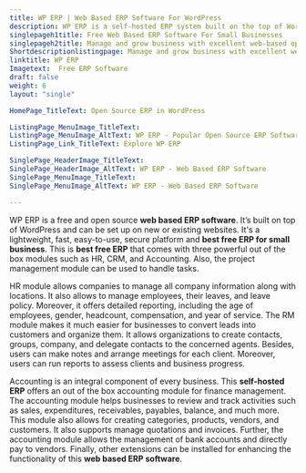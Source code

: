 ```yaml
---
title: WP ERP | Web Based ERP Software For WordPress
description: WP ERP is a self-hosted ERP system built on the top of WordPress. Ease your business-critical activities with novel HR, CRM, and Accounting modules.
singlepageh1title: Free Web Based ERP Software For Small Businesses
singlepageh2title: Manage and grow business with excellent web-based open source ERP software. Handle everything within the WordPress site and excel company to the next level.
Shortdescriptionlistingpage: Manage and grow business with excellent web-based open source ERP software. Handle everything within the WordPress site and excel company to the next level.
linktitle: WP ERP
Imagetext:  Free ERP Software 
draft: false
weight: 6
layout: "single"

HomePage_TitleText: Open Source ERP in WordPress

ListingPage_MenuImage_TitleText: 
ListingPage_MenuImage_AltText: WP ERP - Popular Open Source ERP Software
ListingPage_Link_TitleText: Explore WP ERP

SinglePage_HeaderImage_TitleText: 
SinglePage_HeaderImage_AltText: WP ERP - Web Based ERP Software
SinglePage_MenuImage_TitleText: 
SinglePage_MenuImage_AltText: WP ERP - Web Based ERP Software

---
```


WP ERP is a free and open source **web based ERP software**. It’s built on top of WordPress and can be set up on new or existing websites. It's a lightweight, fast, easy-to-use, secure platform and **best free ERP for small business**. This is **best free ERP** that comes with three powerful out of the box modules such as HR, CRM, and Accounting. Also, the project management module can be used to handle tasks.

HR module allows companies to manage all company information along with locations. It also allows to manage employees, their leaves, and leave policy. Moreover, it offers detailed reporting, including the age of employees, gender, headcount, compensation, and year of service. The RM module makes it much easier for businesses to convert leads into customers and organize them. It allows organizations to create contacts, groups, company, and delegate contacts to the concerned agents. Besides, users can make notes and arrange meetings for each client. Moreover, users can run reports to assess clients and business progress.

Accounting is an integral component of every business. This **self-hosted ERP** offers an out of the box accounting module for finance management. The accounting module helps businesses to review and track activities such as sales, expenditures, receivables, payables, balance, and much more. This module also allows for creating categories, products, vendors, and customers. It also supports manage quotations and invoices. Further, the accounting module allows the management of bank accounts and directly pay to vendors. Finally, other extensions can be installed for enhancing the functionality of this **web based ERP software**.